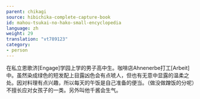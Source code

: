 ```yaml
---
parent: chikagi
source: hibichika-complete-capture-book
id: mahou-tsukai-no-hako-small-encyclopedia
language: zh
weight: 29
translation: "vt789123"
category:
- person
---
```


在私立恩歌济[Engage]学园上学的男子高中生。咖啡店Ahnenerbe打工[Arbeit]中。虽然染成绿色的短发配上目露凶色会有点唬人，但也有无意中显露的温柔之处。因对料理有点兴趣，所以每天的午饭是自己准备的便当。（做没做蹭饭的分呢）不擅长应对女孩子的一类。另外叫他千酱会生气。

